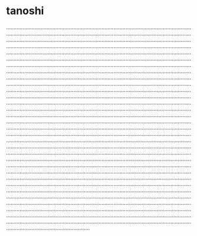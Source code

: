 # tanoshi

........................................................................................................................................................................................................................................................................................................................................................................................................................................................................................................................................................................................................................................................................................................................................................................................................................................................................................................................................................................................................................................................................................................................................................................................................................................................................................................................................................................................................................................................................................................................................................................................................................................................................................................................................................................................................................................................................................................................................................................................................................................................................................................................................................................................................................................................................................................................................................................................................................................................................................................................................................................................................................................................................................................................................................................................................................................................................................................................................................................................................................................................................................................................................................................................................................................................................................................................................................................................................................................................................................................................................................................................................................................................................................................................................................................................................................................................................................................................................................................................................................................................................................................................................................................................